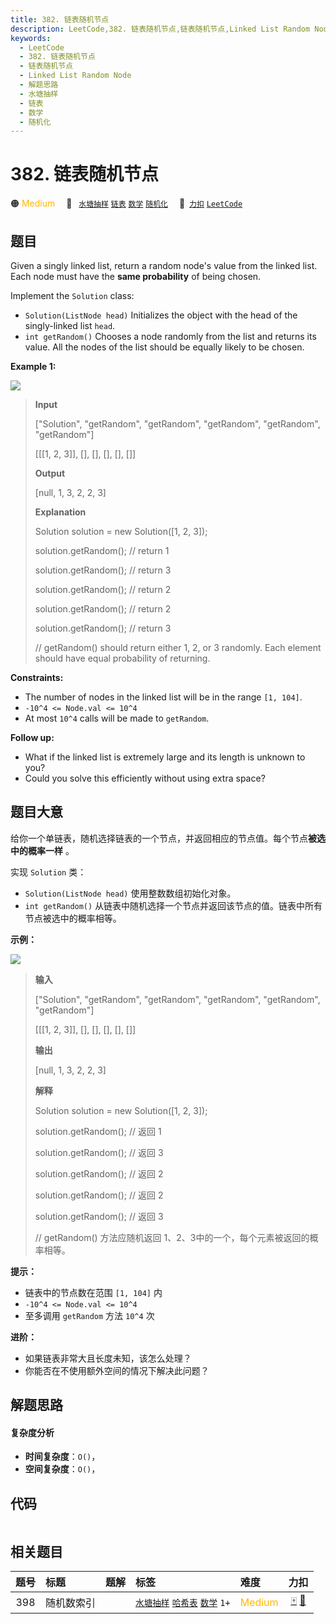 ```yaml
---
title: 382. 链表随机节点
description: LeetCode,382. 链表随机节点,链表随机节点,Linked List Random Node,解题思路,水塘抽样,链表,数学,随机化
keywords:
  - LeetCode
  - 382. 链表随机节点
  - 链表随机节点
  - Linked List Random Node
  - 解题思路
  - 水塘抽样
  - 链表
  - 数学
  - 随机化
---
```


# 382. 链表随机节点

🟠 <font color=#ffb800>Medium</font>&emsp; 🔖&ensp; [`水塘抽样`](/tag/reservoir-sampling.md) [`链表`](/tag/linked-list.md) [`数学`](/tag/math.md) [`随机化`](/tag/randomized.md)&emsp; 🔗&ensp;[`力扣`](https://leetcode.cn/problems/linked-list-random-node) [`LeetCode`](https://leetcode.com/problems/linked-list-random-node)

## 题目

Given a singly linked list, return a random node's value from the linked list.
Each node must have the **same probability** of being chosen.

Implement the `Solution` class:

  * `Solution(ListNode head)` Initializes the object with the head of the singly-linked list `head`.
  * `int getRandom()` Chooses a node randomly from the list and returns its value. All the nodes of the list should be equally likely to be chosen.



**Example 1:**

![](https://assets.leetcode.com/uploads/2021/03/16/getrand-linked-list.jpg)

> 
> 
> 
> 
> 
> **Input**
> 
> ["Solution", "getRandom", "getRandom", "getRandom", "getRandom", "getRandom"]
> 
> [[[1, 2, 3]], [], [], [], [], []]
> 
> **Output**
> 
> [null, 1, 3, 2, 2, 3]
> 
> 
> 
> **Explanation**
> 
> Solution solution = new Solution([1, 2, 3]);
> 
> solution.getRandom(); // return 1
> 
> solution.getRandom(); // return 3
> 
> solution.getRandom(); // return 2
> 
> solution.getRandom(); // return 2
> 
> solution.getRandom(); // return 3
> 
> // getRandom() should return either 1, 2, or 3 randomly. Each element should have equal probability of returning.

**Constraints:**

  * The number of nodes in the linked list will be in the range `[1, 104]`.
  * `-10^4 <= Node.val <= 10^4`
  * At most `10^4` calls will be made to `getRandom`.



**Follow up:**

  * What if the linked list is extremely large and its length is unknown to you?
  * Could you solve this efficiently without using extra space?


## 题目大意

给你一个单链表，随机选择链表的一个节点，并返回相应的节点值。每个节点**被选中的概率一样** 。

实现 `Solution` 类：

  * `Solution(ListNode head)` 使用整数数组初始化对象。
  * `int getRandom()` 从链表中随机选择一个节点并返回该节点的值。链表中所有节点被选中的概率相等。



**示例：**

![](https://assets.leetcode.com/uploads/2021/03/16/getrand-linked-list.jpg)

> 
> 
> 
> 
> 
> **输入**
> 
> ["Solution", "getRandom", "getRandom", "getRandom", "getRandom", "getRandom"]
> 
> [[[1, 2, 3]], [], [], [], [], []]
> 
> **输出**
> 
> [null, 1, 3, 2, 2, 3]
> 
> 
> 
> **解释**
> 
> Solution solution = new Solution([1, 2, 3]);
> 
> solution.getRandom(); // 返回 1
> 
> solution.getRandom(); // 返回 3
> 
> solution.getRandom(); // 返回 2
> 
> solution.getRandom(); // 返回 2
> 
> solution.getRandom(); // 返回 3
> 
> // getRandom() 方法应随机返回 1、2、3中的一个，每个元素被返回的概率相等。



**提示：**

  * 链表中的节点数在范围 `[1, 104]` 内
  * `-10^4 <= Node.val <= 10^4`
  * 至多调用 `getRandom` 方法 `10^4` 次



**进阶：**

  * 如果链表非常大且长度未知，该怎么处理？
  * 你能否在不使用额外空间的情况下解决此问题？


## 解题思路

#### 复杂度分析

- **时间复杂度**：`O()`，
- **空间复杂度**：`O()`，

## 代码

```javascript

```

## 相关题目

<!-- prettier-ignore -->
| 题号 | 标题 | 题解 | 标签 | 难度 | 力扣 |
| :------: | :------ | :------: | :------ | :------ | :------: |
| 398 | 随机数索引 |  |  [`水塘抽样`](/tag/reservoir-sampling.md) [`哈希表`](/tag/hash-table.md) [`数学`](/tag/math.md) `1+` | <font color=#ffb800>Medium</font> | [🀄️](https://leetcode.cn/problems/random-pick-index) [🔗](https://leetcode.com/problems/random-pick-index) |